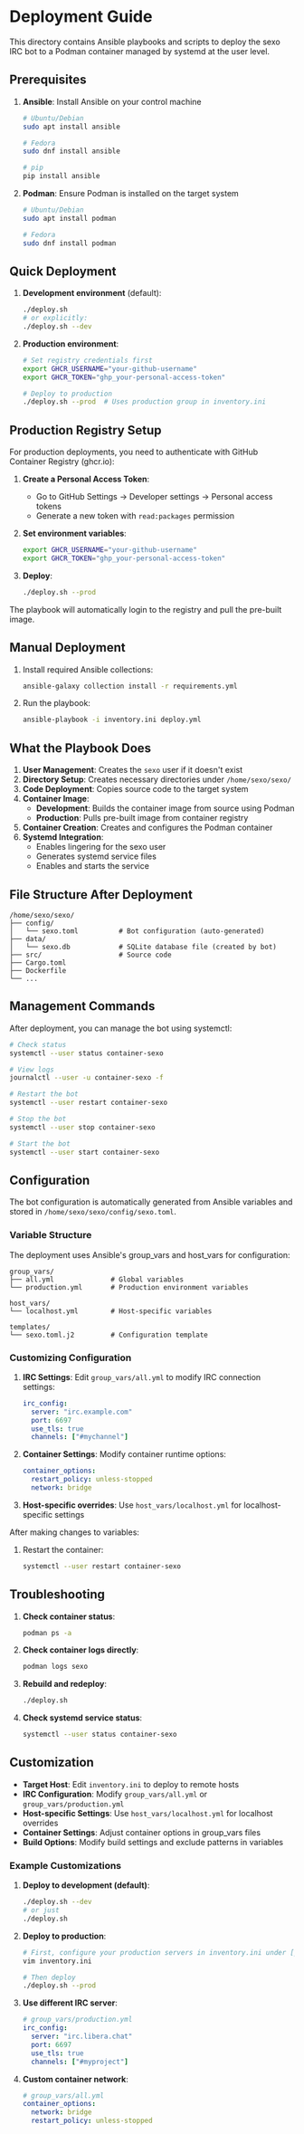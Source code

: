 # Deployment Guide

This directory contains Ansible playbooks and scripts to deploy the sexo IRC bot to a Podman container managed by systemd at the user level.

## Prerequisites

1. **Ansible**: Install Ansible on your control machine
   ```bash
   # Ubuntu/Debian
   sudo apt install ansible
   
   # Fedora
   sudo dnf install ansible
   
   # pip
   pip install ansible
   ```

2. **Podman**: Ensure Podman is installed on the target system
   ```bash
   # Ubuntu/Debian
   sudo apt install podman
   
   # Fedora
   sudo dnf install podman
   ```

## Quick Deployment

1. **Development environment** (default):
   ```bash
   ./deploy.sh
   # or explicitly:
   ./deploy.sh --dev
   ```

2. **Production environment**:
   ```bash
   # Set registry credentials first
   export GHCR_USERNAME="your-github-username"
   export GHCR_TOKEN="ghp_your-personal-access-token"
   
   # Deploy to production
   ./deploy.sh --prod  # Uses production group in inventory.ini
   ```

## Production Registry Setup

For production deployments, you need to authenticate with GitHub Container Registry (ghcr.io):

1. **Create a Personal Access Token**:
   - Go to GitHub Settings → Developer settings → Personal access tokens
   - Generate a new token with `read:packages` permission
   
2. **Set environment variables**:
   ```bash
   export GHCR_USERNAME="your-github-username"
   export GHCR_TOKEN="ghp_your-personal-access-token"
   ```

3. **Deploy**:
   ```bash
   ./deploy.sh --prod
   ```

The playbook will automatically login to the registry and pull the pre-built image.

## Manual Deployment

1. Install required Ansible collections:
   ```bash
   ansible-galaxy collection install -r requirements.yml
   ```

2. Run the playbook:
   ```bash
   ansible-playbook -i inventory.ini deploy.yml
   ```

## What the Playbook Does

1. **User Management**: Creates the `sexo` user if it doesn't exist
2. **Directory Setup**: Creates necessary directories under `/home/sexo/sexo/`
3. **Code Deployment**: Copies source code to the target system
4. **Container Image**: 
   - **Development**: Builds the container image from source using Podman
   - **Production**: Pulls pre-built image from container registry
5. **Container Creation**: Creates and configures the Podman container
6. **Systemd Integration**: 
   - Enables lingering for the sexo user
   - Generates systemd service files
   - Enables and starts the service

## File Structure After Deployment

```
/home/sexo/sexo/
├── config/
│   └── sexo.toml          # Bot configuration (auto-generated)
├── data/
│   └── sexo.db            # SQLite database file (created by bot)
├── src/                   # Source code
├── Cargo.toml
├── Dockerfile
└── ...
```

## Management Commands

After deployment, you can manage the bot using systemctl:

```bash
# Check status
systemctl --user status container-sexo

# View logs
journalctl --user -u container-sexo -f

# Restart the bot
systemctl --user restart container-sexo

# Stop the bot
systemctl --user stop container-sexo

# Start the bot
systemctl --user start container-sexo
```

## Configuration

The bot configuration is automatically generated from Ansible variables and stored in `/home/sexo/sexo/config/sexo.toml`.

### Variable Structure

The deployment uses Ansible's group_vars and host_vars for configuration:

```
group_vars/
├── all.yml              # Global variables
└── production.yml       # Production environment variables

host_vars/
└── localhost.yml        # Host-specific variables

templates/
└── sexo.toml.j2         # Configuration template
```

### Customizing Configuration

1. **IRC Settings**: Edit `group_vars/all.yml` to modify IRC connection settings:
   ```yaml
   irc_config:
     server: "irc.example.com"
     port: 6697
     use_tls: true
     channels: ["#mychannel"]
   ```

2. **Container Settings**: Modify container runtime options:
   ```yaml
   container_options:
     restart_policy: unless-stopped
     network: bridge
   ```

3. **Host-specific overrides**: Use `host_vars/localhost.yml` for localhost-specific settings

After making changes to variables:

1. Restart the container:
   ```bash
   systemctl --user restart container-sexo
   ```

## Troubleshooting

1. **Check container status**:
   ```bash
   podman ps -a
   ```

2. **Check container logs directly**:
   ```bash
   podman logs sexo
   ```

3. **Rebuild and redeploy**:
   ```bash
   ./deploy.sh
   ```

4. **Check systemd service status**:
   ```bash
   systemctl --user status container-sexo
   ```

## Customization

- **Target Host**: Edit `inventory.ini` to deploy to remote hosts
- **IRC Configuration**: Modify `group_vars/all.yml` or `group_vars/production.yml`
- **Host-specific Settings**: Use `host_vars/localhost.yml` for localhost overrides
- **Container Settings**: Adjust container options in group_vars files
- **Build Options**: Modify build settings and exclude patterns in variables

### Example Customizations

1. **Deploy to development (default)**:
   ```bash
   ./deploy.sh --dev
   # or just
   ./deploy.sh
   ```

2. **Deploy to production**:
   ```bash
   # First, configure your production servers in inventory.ini under [production]
   vim inventory.ini
   
   # Then deploy
   ./deploy.sh --prod
   ```

2. **Use different IRC server**:
   ```yaml
   # group_vars/production.yml
   irc_config:
     server: "irc.libera.chat"
     port: 6697
     use_tls: true
     channels: ["#myproject"]
   ```

3. **Custom container network**:
   ```yaml
   # group_vars/all.yml
   container_options:
     network: bridge
     restart_policy: unless-stopped
   ```
